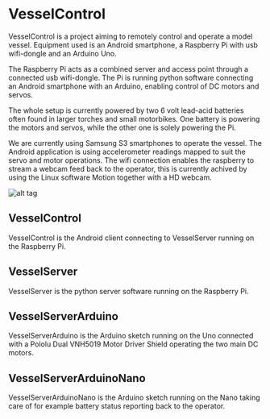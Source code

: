 <h1>VesselControl</h1>

VesselControl is a project aiming to remotely control and operate a model vessel. Equipment used is an Android smartphone, a Raspberry Pi with usb wifi-dongle and an Arduino Uno.

The Raspberry Pi acts as a combined server and access point through a connected usb wifi-dongle. 
The Pi is running python software connecting an Android smartphone with an Arduino, enabling control of DC motors and servos.

The whole setup is currently powered by two 6 volt lead-acid batteries often found in larger torches and small motorbikes. One battery is powering the motors and servos, while the other one is solely powering the Pi.

We are currently using Samsung S3 smartphones to operate the vessel. The Android application is using accelerometer readings mapped to suit the servo and motor operations.
The wifi connection enables the raspberry to stream a webcam feed back to the operator, this is currently achived by using the Linux software Motion together with a HD webcam.

![alt tag](http://url/to/img.png)

<h2>VesselControl</h2>
VesselControl is the Android client connecting to VesselServer running on the Raspberry Pi.

<h2>VesselServer</h2>
VesselServer is the python server software running on the Raspberry Pi.

<h2>VesselServerArduino</h2>
VesselServerArduino is the Arduino sketch running on the Uno connected with a Pololu Dual VNH5019 Motor Driver Shield operating the two main DC motors.

<h2>VesselServerArduinoNano</h2>
VesselServerArduinoNano is the Arduino sketch running on the Nano taking care of for example battery status reporting back to the operator.
